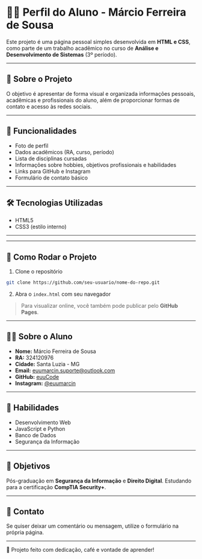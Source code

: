 # 🧑‍💻 Perfil do Aluno - Márcio Ferreira de Sousa

Este projeto é uma página pessoal simples desenvolvida em **HTML e CSS**, como parte de um trabalho acadêmico no curso de **Análise e Desenvolvimento de Sistemas** (3º período).

---

## 📄 Sobre o Projeto
O objetivo é apresentar de forma visual e organizada informações pessoais, acadêmicas e profissionais do aluno, além de proporcionar formas de contato e acesso às redes sociais.

---

## 🎯 Funcionalidades
- Foto de perfil
- Dados acadêmicos (RA, curso, período)
- Lista de disciplinas cursadas
- Informações sobre hobbies, objetivos profissionais e habilidades
- Links para GitHub e Instagram
- Formulário de contato básico

---

## 🛠️ Tecnologias Utilizadas
- HTML5
- CSS3 (estilo interno)

---



---

## 🔗 Como Rodar o Projeto
1. Clone o repositório
```bash
git clone https://github.com/seu-usuario/nome-do-repo.git
```
2. Abra o `index.html` com seu navegador

> Para visualizar online, você também pode publicar pelo **GitHub Pages**.

---

## 👨‍🎓 Sobre o Aluno
- **Nome:** Márcio Ferreira de Sousa
- **RA:** 324120976
- **Cidade:** Santa Luzia - MG
- **Email:** euumarcin.suporte@outlook.com
- **GitHub:** [euuCode](https://github.com/euuCode)
- **Instagram:** [@euumarcin](https://instagram.com/euumarcin)

---

## 🧠 Habilidades
- Desenvolvimento Web
- JavaScript e Python
- Banco de Dados
- Segurança da Informação

---

## 🎯 Objetivos
Pós-graduação em **Segurança da Informação** e **Direito Digital**. Estudando para a certificação **CompTIA Security+**.

---

## 💬 Contato
Se quiser deixar um comentário ou mensagem, utilize o formulário na própria página.

---

🚀 Projeto feito com dedicação, café e vontade de aprender!

